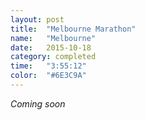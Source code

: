 ```yaml
---
layout: post
title:  "Melbourne Marathon"
name:   "Melbourne"
date:   2015-10-18
category: completed
time:   "3:55:12"
color:  "#6E3C9A"
---
```


*Coming soon*